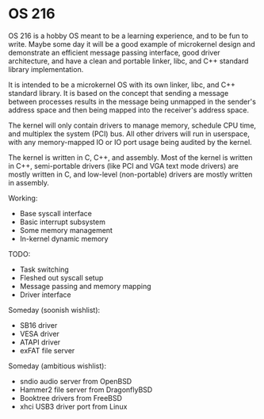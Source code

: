 OS 216
======

OS 216 is a hobby OS meant to be a learning experience, and to be fun to write.
Maybe some day it will be a good example of microkernel design and demonstrate
an efficient message passing interface, good driver architecture, and have a
clean and portable linker, libc, and C++ standard library implementation.

It is intended to be a microkernel OS with its own linker, libc, and C++
standard library. It is based on the concept that sending a message between
processes results in the message being unmapped in the sender's address space
and then being mapped into the receiver's address space.

The kernel will only contain drivers to manage memory, schedule CPU time, and
multiplex the system (PCI) bus. All other drivers will run in userspace, with
any memory-mapped IO or IO port usage being audited by the kernel.

The kernel is written in C, C++, and assembly. Most of the kernel is written in
C++, semi-portable drivers (like PCI and VGA text mode drivers) are mostly
written in C, and low-level (non-portable) drivers are mostly written in
assembly.

Working:
  * Base syscall interface
  * Basic interrupt subsystem
  * Some memory management
  * In-kernel dynamic memory

TODO:
  * Task switching
  * Fleshed out syscall setup
  * Message passing and memory mapping
  * Driver interface

Someday (soonish wishlist):
  * SB16 driver
  * VESA driver
  * ATAPI driver
  * exFAT file server

Someday (ambitious wishlist):
  * sndio audio server from OpenBSD
  * Hammer2 file server from DragonflyBSD
  * Booktree drivers from FreeBSD
  * xhci USB3 driver port from Linux
